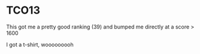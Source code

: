 TCO13
=====

This got me a pretty good ranking (39) and bumped me directly at a score > 1600

I got a t-shirt, wooooooooh

